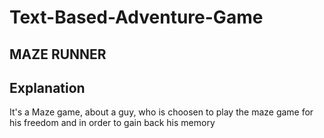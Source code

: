 # Text-Based-Adventure-Game
## MAZE RUNNER

## Explanation
It's a Maze game, about a guy, who is choosen to play the maze game for his freedom and in order to gain back his memory


